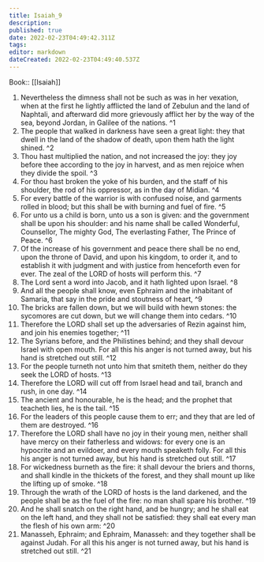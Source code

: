 ```yaml
---
title: Isaiah_9
description: 
published: true
date: 2022-02-23T04:49:42.311Z
tags: 
editor: markdown
dateCreated: 2022-02-23T04:49:40.537Z
---
```


 Book:: [[Isaiah]]
 1. Nevertheless the dimness shall not be such as was in her vexation, when at the first he lightly afflicted the land of Zebulun and the land of Naphtali, and afterward did more grievously afflict her by the way of the sea, beyond Jordan, in Galilee of the nations. ^1
 2. The people that walked in darkness have seen a great light: they that dwell in the land of the shadow of death, upon them hath the light shined. ^2
 3. Thou hast multiplied the nation, and not increased the joy: they joy before thee according to the joy in harvest, and as men rejoice when they divide the spoil. ^3
 4. For thou hast broken the yoke of his burden, and the staff of his shoulder, the rod of his oppressor, as in the day of Midian. ^4
 5. For every battle of the warrior is with confused noise, and garments rolled in blood; but this shall be with burning and fuel of fire. ^5
 6. For unto us a child is born, unto us a son is given: and the government shall be upon his shoulder: and his name shall be called Wonderful, Counsellor, The mighty God, The everlasting Father, The Prince of Peace. ^6
 7. Of the increase of his government and peace there shall be no end, upon the throne of David, and upon his kingdom, to order it, and to establish it with judgment and with justice from henceforth even for ever. The zeal of the LORD of hosts will perform this. ^7
 8. The Lord sent a word into Jacob, and it hath lighted upon Israel. ^8
 9. And all the people shall know, even Ephraim and the inhabitant of Samaria, that say in the pride and stoutness of heart, ^9
 10. The bricks are fallen down, but we will build with hewn stones: the sycomores are cut down, but we will change them into cedars. ^10
 11. Therefore the LORD shall set up the adversaries of Rezin against him, and join his enemies together; ^11
 12. The Syrians before, and the Philistines behind; and they shall devour Israel with open mouth. For all this his anger is not turned away, but his hand is stretched out still. ^12
 13. For the people turneth not unto him that smiteth them, neither do they seek the LORD of hosts. ^13
 14. Therefore the LORD will cut off from Israel head and tail, branch and rush, in one day. ^14
 15. The ancient and honourable, he is the head; and the prophet that teacheth lies, he is the tail. ^15
 16. For the leaders of this people cause them to err; and they that are led of them are destroyed. ^16
 17. Therefore the LORD shall have no joy in their young men, neither shall have mercy on their fatherless and widows: for every one is an hypocrite and an evildoer, and every mouth speaketh folly. For all this his anger is not turned away, but his hand is stretched out still. ^17
 18. For wickedness burneth as the fire: it shall devour the briers and thorns, and shall kindle in the thickets of the forest, and they shall mount up like the lifting up of smoke. ^18
 19. Through the wrath of the LORD of hosts is the land darkened, and the people shall be as the fuel of the fire: no man shall spare his brother. ^19
 20. And he shall snatch on the right hand, and be hungry; and he shall eat on the left hand, and they shall not be satisfied: they shall eat every man the flesh of his own arm: ^20
 21. Manasseh, Ephraim; and Ephraim, Manasseh: and they together shall be against Judah. For all this his anger is not turned away, but his hand is stretched out still. ^21
